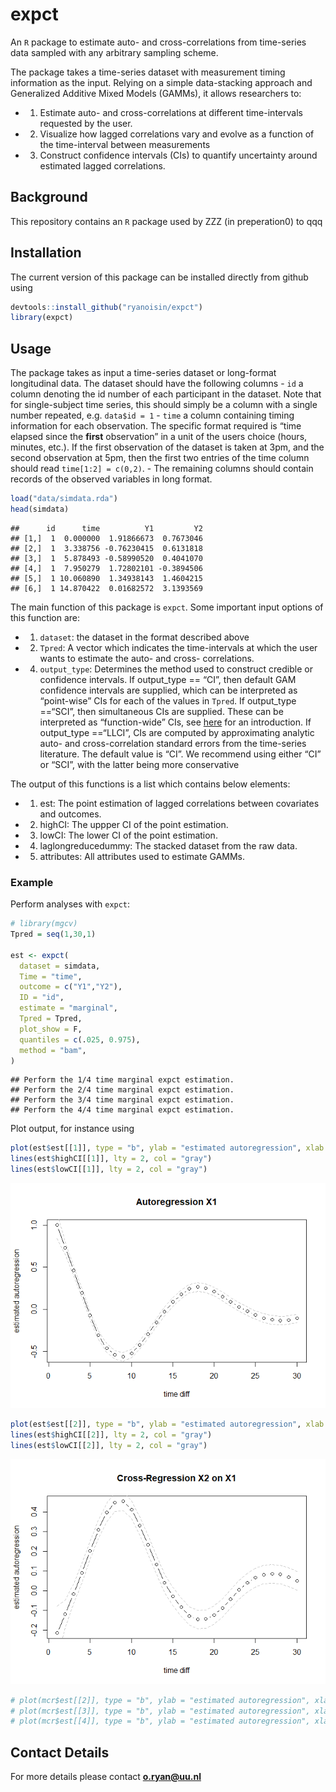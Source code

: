 # expct

An `R` package to estimate auto- and cross-correlations from time-series
data sampled with any arbitrary sampling scheme.

The package takes a time-series dataset with measurement timing
information as the input. Relying on a simple data-stacking approach and
Generalized Additive Mixed Models (GAMMs), it allows researchers to:

-   1)  Estimate auto- and cross-correlations at different
        time-intervals requested by the user.

-   2)  Visualize how lagged correlations vary and evolve as a function
        of the time-interval between measurements

-   3)  Construct confidence intervals (CIs) to quantify uncertainty
        around estimated lagged correlations.

## Background

This repository contains an `R` package used by ZZZ (in preperation0) to
qqq

## Installation

The current version of this package can be installed directly from
github using

``` r
devtools::install_github("ryanoisin/expct")
library(expct)
```

## Usage

The package takes as input a time-series dataset or long-format
longitudinal data. The dataset should have the following columns - `id`
a column denoting the id number of each participant in the dataset. Note
that for single-subject time series, this should simply be a column with
a single number repeated, e.g. `data$id = 1` - `time` a column
containing timing information for each observation. The specific format
required is “time elapsed since the **first** observation” in a unit of
the users choice (hours, minutes, etc.). If the first observation of the
dataset is taken at 3pm, and the second observation at 5pm, then the
first two entries of the time column should read `time[1:2] = c(0,2)`. -
The remaining columns should contain records of the observed variables
in long format.

``` r
load("data/simdata.rda")
head(simdata)
```

    ##      id      time          Y1         Y2
    ## [1,]  1  0.000000  1.91866673  0.7673046
    ## [2,]  1  3.338756 -0.76230415  0.6131818
    ## [3,]  1  5.878493 -0.58990520  0.4041070
    ## [4,]  1  7.950279  1.72802101 -0.3894506
    ## [5,]  1 10.060890  1.34938143  1.4604215
    ## [6,]  1 14.870422  0.01682572  3.1393569

The main function of this package is `expct`. Some important input
options of this function are:

-   1)  `dataset`: the dataset in the format described above

-   2)  `Tpred`: A vector which indicates the time-intervals at which
        the user wants to estimate the auto- and cross- correlations.

-   4)  `output_type`: Determines the method used to construct credible
        or confidence intervals. If output_type == “CI”, then default
        GAM confidence intervals are supplied, which can be interpreted
        as “point-wise” CIs for each of the values in `Tpred`. If
        output_type ==“SCI”, then simultaneous CIs are supplied. These
        can be interpreted as “function-wide” CIs, see
        [here](https://fromthebottomoftheheap.net/2016/12/15/simultaneous-interval-revisited/)
        for an introduction. If output_type ==“LLCI”, CIs are computed
        by approximating analytic auto- and cross-correlation standard
        errors from the time-series literature. The default value is
        “CI”. We recommend using either “CI” or “SCI”, with the latter
        being more conservative

The output of this functions is a list which contains below elements:

-   1)  est: The point estimation of lagged correlations between
        covariates and outcomes.

-   2)  highCI: The uppper CI of the point estimation.

-   3)  lowCI: The lower CI of the point estimation.

-   4)  laglongreducedummy: The stacked dataset from the raw data.

-   5)  attributes: All attributes used to estimate GAMMs.

### Example

Perform analyses with `expct`:

``` r
# library(mgcv)
Tpred = seq(1,30,1)

est <- expct(
  dataset = simdata,
  Time = "time",
  outcome = c("Y1","Y2"),
  ID = "id",
  estimate = "marginal",
  Tpred = Tpred,
  plot_show = F,
  quantiles = c(.025, 0.975),
  method = "bam",
)
```

    ## Perform the 1/4 time marginal expct estimation.
    ## Perform the 2/4 time marginal expct estimation.
    ## Perform the 3/4 time marginal expct estimation.
    ## Perform the 4/4 time marginal expct estimation.

Plot output, for instance using

``` r
plot(est$est[[1]], type = "b", ylab = "estimated autoregression", xlab = "time diff", main = "Autoregression X1")
lines(est$highCI[[1]], lty = 2, col = "gray")
lines(est$lowCI[[1]], lty = 2, col = "gray")
```

![](README_files/figure-gfm/unnamed-chunk-5-1.png)<!-- -->

``` r
plot(est$est[[2]], type = "b", ylab = "estimated autoregression", xlab = "time diff", main = "Cross-Regression X2 on X1")
lines(est$highCI[[2]], lty = 2, col = "gray")
lines(est$lowCI[[2]], lty = 2, col = "gray")
```

![](README_files/figure-gfm/unnamed-chunk-5-2.png)<!-- -->

``` r
# plot(mcr$est[[2]], type = "b", ylab = "estimated autoregression", xlab = "time diff", main = "Cross-Regresion")
# plot(mcr$est[[3]], type = "b", ylab = "estimated autoregression", xlab = "time diff", main = "Autoregression X1")
# plot(mcr$est[[4]], type = "b", ylab = "estimated autoregression", xlab = "time diff", main = "Autoregression X1")
```

## Contact Details

For more details please contact **<o.ryan@uu.nl>**
